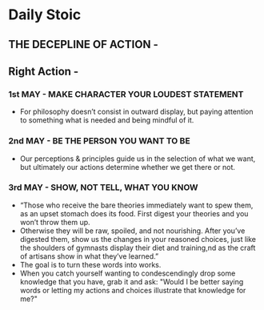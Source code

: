 # Daily Stoic

## THE DECEPLINE OF ACTION -

## Right Action -

### 1st MAY - MAKE CHARACTER YOUR LOUDEST STATEMENT

- For philosophy doesn’t consist in outward display, but paying attention to something what is needed and being mindful of it.

### 2nd MAY - BE THE PERSON YOU WANT TO BE

- Our perceptions & principles guide us in the selection of what we want, but ultimately our actions determine whether we get there or not.

### 3rd MAY - SHOW, NOT TELL, WHAT YOU KNOW

- “Those who receive the bare theories immediately want to spew them, as an upset stomach does its food. First digest your theories and you won’t throw them up.
- Otherwise they will be raw, spoiled, and not nourishing. After you’ve digested them, show us the changes in your reasoned choices, just like the shoulders of
gymnasts display their diet and training,nd as the craft of artisans show in what they’ve learned.”
- The goal is to turn these words into works.
- When you catch yourself wanting to condescendingly drop some knowledge that you have, grab it and ask: "Would I be better saying words or letting my actions and choices illustrate that knowledge for me?"
